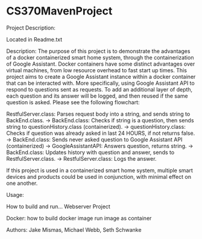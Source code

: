 # CS370MavenProject

Project Description:

Located in Readme.txt

Description:
The purpose of this project is to demonstrate the advantages of a docker containerized smart home system, through the containerization of Google Assistant. Docker containers have some distinct advantages over virtual machines, from low resource overhead to fast start up times. This project aims to create a Google Assistant instance within a docker container that can be interacted with. More specifically, using Google Assistant API to respond to questions sent as requests. To add an additional layer of depth, each question and its answer will be logged, and then reused if the same question is asked. Please see the following flowchart:

RestfulServer.class: Parses request body into a string, and sends string to BackEnd.class. ->
BackEnd.class: Checks if string is a question, then sends string to questionHistory.class (containerized). -> 
questionHistory.class: Checks if question was already asked in last 24 HOURS, if not returns false. ->
BackEnd.class: Sends never asked question to Google Assistant API (containerized) ->
GoogleAssistantAPI: Answers question, returns string. ->
BackEnd.class: Updates history with question and answer, sends to RestfulServer.class. ->
RestfulServer.class: Logs the answer. 

If this project is used in a containerized smart home system, multiple smart devices and products could be used in conjunction, with minimal effect on one another.  

Usage:

How to build and run...
Webserver
Project

Docker:
how to build docker image
run image as container

Authors: Jake Mismas, Michael Webb, Seth Schwanke

